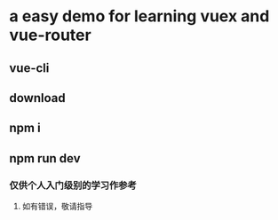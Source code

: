 # a easy demo for learning vuex and vue-router
## vue-cli
## download
## npm i
## npm run dev 
### 仅供个人入门级别的学习作参考
1. 如有错误，敬请指导